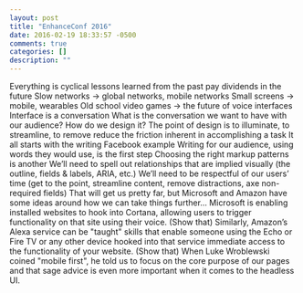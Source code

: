 ```yaml
---
layout: post
title: "EnhanceConf 2016"
date: 2016-02-19 18:33:57 -0500
comments: true
categories: []
description: ""
---
```


Everything is cyclical
lessons learned from the past pay dividends in the future
Slow networks -> global networks, mobile networks
Small screens -> mobile, wearables
Old school video games -> the future of voice interfaces
Interface is a conversation
What is the conversation we want to have with our audience?
How do we design it?
The point of design is to illuminate, to streamline, to remove reduce the friction inherent in accomplishing a task
It all starts with the writing
Facebook example
Writing for our audience, using words they would use, is the first step
Choosing the right markup patterns is another
We’ll need to spell out relationships that are implied visually
(the outline, fields & labels, ARIA, etc.)
We’ll need to be respectful of our users’ time (get to the point, streamline content, remove distractions, axe non-required fields)
That will get us pretty far, but Microsoft and Amazon have some ideas around how we can take things further…
Microsoft is enabling installed websites to hook into Cortana, allowing users to trigger functionality on that site using their voice.
(Show that)
Similarly, Amazon’s Alexa service can be "taught" skills that enable someone using the Echo or Fire TV or any other device hooked into that service immediate access to the functionality of your website.
(Show that)
When Luke Wroblewski coined "mobile first", he told us to focus on the core purpose of our pages and that sage advice is even more important when it comes to the headless UI.
